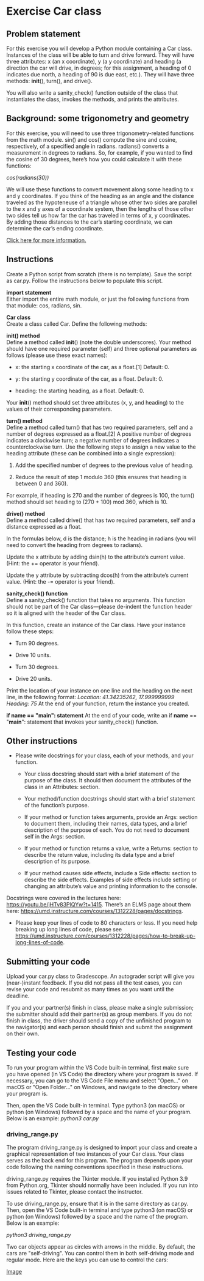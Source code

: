 # Exercise Car class

## Problem statement
For this exercise you will develop a Python module containing a Car class. Instances of the class will be able to turn and drive forward. They will have three attributes: x (an x coordinate), y (a y coordinate) and heading (a direction the car will drive, in degrees; for this assignment, a heading of 0 indicates due north, a heading of 90 is due east, etc.). They will have three methods: __init__(), turn(), and drive().

You will also write a sanity_check() function outside of the class that instantiates the class, invokes the methods, and prints the attributes.

## Background: some trigonometry and geometry
For this exercise, you will need to use three trigonometry-related functions from the math module. sin() and cos() compute the sine and cosine, respectively, of a specified angle in radians. radians() converts a measurement in degrees to radians. So, for example, if you wanted to find the cosine of 30 degrees, here’s how you could calculate it with these functions:

*cos(radians(30))*

We will use these functions to convert movement along some heading to x and y coordinates. If you think of the heading as an angle and the distance traveled as the hypoteneuse of a triangle whose other two sides are parallel to the x and y axes of a coordinate system, then the lengths of those other two sides tell us how far the car has traveled in terms of x, y coordinates. By adding those distances to the car’s starting coordinate, we can determine the car’s ending coordinate.

[Click here for more information.](Image.png)

## Instructions
Create a Python script from scratch (there is no template). Save the script as car.py. Follow the instructions below to populate this script.

**import statement**<br/>
Either import the entire math module, or just the following functions from that module: cos, radians, sin.

**Car class**<br/>
Create a class called Car. Define the following methods:

**__init__() method**<br/>
Define a method called __init__() (note the double underscores). Your method should have one required parameter (self) and three optional parameters as follows (please use these exact names):

- x: the starting x coordinate of the car, as a float.[1] Default: 0.

- y: the starting y coordinate of the car, as a float. Default: 0.

- heading: the starting heading, as a float. Default: 0.

Your __init__() method should set three attributes (x, y, and heading) to the values of their corresponding parameters.

**turn() method**<br/>
Define a method called turn() that has two required parameters, self and a number of degrees expressed as a float.[2] A positive number of degrees indicates a clockwise turn; a negative number of degrees indicates a counterclockwise turn. Use the following steps to assign a new value to the heading attribute (these can be combined into a single expression):

1. Add the specified number of degrees to the previous value of 
   heading.

2. Reduce the result of step 1 modulo 360 (this ensures that 
   heading is between 0 and 360).

For example, if heading is 270 and the number of degrees is 100, the turn() method should set heading to (270 + 100) mod 360, which is 10.

**drive() method**<br/>
Define a method called drive() that has two required parameters, self and a distance expressed as a float.

In the formulas below, d is the distance; h is the heading in radians (you will need to convert the heading from degrees to radians).

Update the x attribute by adding dsin(h) to the attribute’s current value. (Hint: the += operator is your friend).

Update the y attribute by subtracting dcos(h) from the attribute’s current value. (Hint: the -= operator is your friend).

**sanity_check() function**<br/>
Define a sanity_check() function that takes no arguments. This function should not be part of the Car class—​please de-indent the function header so it is aligned with the header of the Car class.

In this function, create an instance of the Car class. Have your instance follow these steps:

- Turn 90 degrees.

- Drive 10 units.

- Turn 30 degrees.

- Drive 20 units.

Print the location of your instance on one line and the heading on the next line, in the following format:
*Location: 41.34235262, 17.999999999*
*Heading: 75*
At the end of your function, return the instance you created.

**if __name__ == "__main__": statement**
At the end of your code, write an if __name__ == "__main__": statement that invokes your sanity_check() function.

## Other instructions
- Please write docstrings for your class, each of your methods, and your function.

    * Your class docstring should start with a brief statement of the purpose of the class. It should then document the attributes of the class in an Attributes: section.

    * Your method/function docstrings should start with a brief statement of the function’s purpose.

    * If your method or function takes arguments, provide an Args: section to document them, including their names, data types, and a brief description of the purpose of each. You do not need to document self in the Args: section.

    * If your method or function returns a value, write a Returns: section to describe the return value, including its data type and a brief description of its purpose.

    * If your method causes side effects, include a Side effects: section to describe the side effects. Examples of side effects include setting or changing an attribute’s value and printing information to the console.

Docstrings were covered in the lectures here: https://youtu.be/jHTv83PlQYw?t=1415. There’s an ELMS page about them here: https://umd.instructure.com/courses/1312228/pages/docstrings.

- Please keep your lines of code to 80 characters or less. If you need help breaking up long lines of code, please see https://umd.instructure.com/courses/1312228/pages/how-to-break-up-long-lines-of-code.

## Submitting your code

Upload your car.py class to Gradescope. An autograder script will give you (near-)instant feedback. If you did not pass all the test cases, you can revise your code and resubmit as many times as you want until the deadline.

If you and your partner(s) finish in class, please make a single submission; the submitter should add their partner(s) as group members. If you do not finish in class, the driver should send a copy of the unfinished program to the navigator(s) and each person should finish and submit the assignment on their own.

## Testing your code
To run your program within the VS Code built-in terminal, first make sure you have opened (in VS Code) the directory where your program is saved. If necessary, you can go to the VS Code File menu and select "Open…​​" on macOS or "Open Folder…​" on Windows, and navigate to the directory where your program is.

Then, open the VS Code built-in terminal. Type python3 (on macOS) or python (on Windows) followed by a space and the name of your program. Below is an example:
*python3 car.py*

### driving_range.py
The program driving_range.py is designed to import your class and create a graphical representation of two instances of your Car class. Your class serves as the back end for this program. The program depends upon your code following the naming conventions specified in these instructions.

driving_range.py requires the Tkinter module. If you installed Python 3.9 from Python.org, Tkinter should normally have been included. If you run into issues related to Tkinter, please contact the instructor.

To use driving_range.py, ensure that it is in the same directory as car.py. Then, open the VS Code built-in terminal and type python3 (on macOS) or python (on Windows) followed by a space and the name of the program. Below is an example:

*python3 driving_range.py*

Two car objects appear as circles with arrows in the middle. By default, the cars are "self-driving". You can control them in both self-driving mode and regular mode. Here are the keys you can use to control the cars:

[Image](Chart.png)